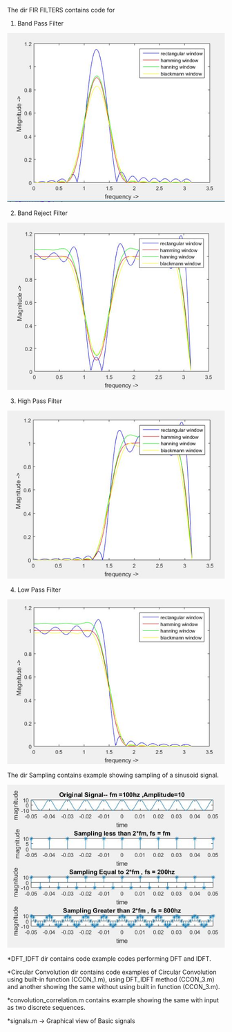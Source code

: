 The dir FIR FILTERS contains code for 

1) Band Pass Filter

![alt text](screenshots/BPF_op.jpg "O/P of Band Pass filter with wc1 = 1 and wc2 = 1.5 and order 30")

2) Band Reject Filter

![alt text](screenshots/BRF_op.jpg "O/P of Band Reject filter with wc1 = 1 and wc2 = 1.5 and order 30")

3) High Pass Filter

![alt text](screenshots/HPF_op.jpg "O/P of High Pass filter with wc = 1.5 and order 30")

4) Low Pass Filter

![alt text](screenshots/LPF_op.jpg "O/P of Low Pass filter with wc = 1.5 and order 30")


The dir Sampling contains example showing sampling of a sinusoid signal.

![alt text](screenshots/sampling.jpg "Sampling. Nyquist Theorem")

*DFT_IDFT dir contains code example codes performing DFT and IDFT.

*Circular Convolution dir contains code examples of Circular Convolution using built-in function (CCON_1.m), using DFT_IDFT method (CCON_3.m) and another showing the same without using built in function (CCON_3.m).

*convolution_correlation.m contains example showing the same with input as two discrete sequences.

*signals.m -> Graphical view of Basic signals
